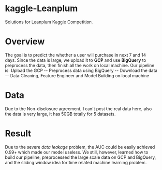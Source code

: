 # kaggle-Leanplum

Solutions for Leanplum Kaggle Competition.

# Overview

The goal is to predict the whether a user will purchase in next 7 and 14 days. Since the data is large, we upload it to **GCP** and use **BigQuery** to preprocess the data, then finish all the work on local machine. 
Our pipeline is: Upload the GCP -- Preprocess data using BigQuery -- Download the data -- Data Cleaning, Feature Engineer and Model Building on local machine 

# Data

Due to the Non-disclosure agreement, I can't post the real data here, also the data is very large, it has 50GB totally for 5 datasets.

# Result

Due to the severe *data leakage* problem, the AUC could be easily achieved 0.99+ which made our model useless. We still, however, learned how to build our pipeline, preprocessed the large scale data on GCP and BigQuery, and the sliding window idea for time related machine learning problem.